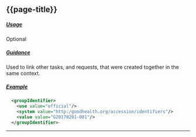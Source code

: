 ## {{page-title}}

<h5><ins>Usage</ins></h5>

<span class="mro-circle optional" title="Optional"></span> Optional

<h5><ins>Guidance</ins></h5>

Used to link other tasks, and requests, that were created together in the same context.

<h5><ins>Example</ins></h5>

```xml
  <groupIdentifier> 
    <use value="official"/> 
    <system value="http:/goodhealth.org/accession/identifiers"/> 
    <value value="G20170201-001"/> 
  </groupIdentifier> 
```

---